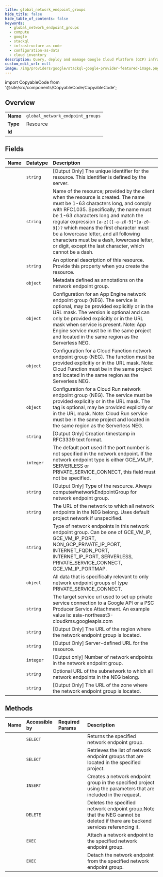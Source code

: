 ```yaml
---
title: global_network_endpoint_groups
hide_title: false
hide_table_of_contents: false
keywords:
  - global_network_endpoint_groups
  - compute
  - google    
  - stackql
  - infrastructure-as-code
  - configuration-as-data
  - cloud inventory
description: Query, deploy and manage Google Cloud Platform (GCP) infrastructure and resources using SQL
custom_edit_url: null
image: /img/providers/google/stackql-google-provider-featured-image.png
---
```


import CopyableCode from '@site/src/components/CopyableCode/CopyableCode';




## Overview
<table><tbody>
<tr><td><b>Name</b></td><td><code>global_network_endpoint_groups</code></td></tr>
<tr><td><b>Type</b></td><td>Resource</td></tr>
<tr><td><b>Id</b></td><td><CopyableCode code="compute.global_network_endpoint_groups" /></td></tr>
</tbody></table>

## Fields
| Name | Datatype | Description |
|:-----|:---------|:------------|
| <CopyableCode code="id" /> | `string` | [Output Only] The unique identifier for the resource. This identifier is defined by the server. |
| <CopyableCode code="name" /> | `string` | Name of the resource; provided by the client when the resource is created. The name must be 1-63 characters long, and comply with RFC1035. Specifically, the name must be 1-63 characters long and match the regular expression `[a-z]([-a-z0-9]*[a-z0-9])?` which means the first character must be a lowercase letter, and all following characters must be a dash, lowercase letter, or digit, except the last character, which cannot be a dash. |
| <CopyableCode code="description" /> | `string` | An optional description of this resource. Provide this property when you create the resource. |
| <CopyableCode code="annotations" /> | `object` | Metadata defined as annotations on the network endpoint group. |
| <CopyableCode code="appEngine" /> | `object` | Configuration for an App Engine network endpoint group (NEG). The service is optional, may be provided explicitly or in the URL mask. The version is optional and can only be provided explicitly or in the URL mask when service is present. Note: App Engine service must be in the same project and located in the same region as the Serverless NEG. |
| <CopyableCode code="cloudFunction" /> | `object` | Configuration for a Cloud Function network endpoint group (NEG). The function must be provided explicitly or in the URL mask. Note: Cloud Function must be in the same project and located in the same region as the Serverless NEG. |
| <CopyableCode code="cloudRun" /> | `object` | Configuration for a Cloud Run network endpoint group (NEG). The service must be provided explicitly or in the URL mask. The tag is optional, may be provided explicitly or in the URL mask. Note: Cloud Run service must be in the same project and located in the same region as the Serverless NEG. |
| <CopyableCode code="creationTimestamp" /> | `string` | [Output Only] Creation timestamp in RFC3339 text format. |
| <CopyableCode code="defaultPort" /> | `integer` | The default port used if the port number is not specified in the network endpoint. If the network endpoint type is either GCE_VM_IP, SERVERLESS or PRIVATE_SERVICE_CONNECT, this field must not be specified. |
| <CopyableCode code="kind" /> | `string` | [Output Only] Type of the resource. Always compute#networkEndpointGroup for network endpoint group. |
| <CopyableCode code="network" /> | `string` | The URL of the network to which all network endpoints in the NEG belong. Uses default project network if unspecified. |
| <CopyableCode code="networkEndpointType" /> | `string` | Type of network endpoints in this network endpoint group. Can be one of GCE_VM_IP, GCE_VM_IP_PORT, NON_GCP_PRIVATE_IP_PORT, INTERNET_FQDN_PORT, INTERNET_IP_PORT, SERVERLESS, PRIVATE_SERVICE_CONNECT, GCE_VM_IP_PORTMAP. |
| <CopyableCode code="pscData" /> | `object` | All data that is specifically relevant to only network endpoint groups of type PRIVATE_SERVICE_CONNECT. |
| <CopyableCode code="pscTargetService" /> | `string` | The target service url used to set up private service connection to a Google API or a PSC Producer Service Attachment. An example value is: asia-northeast3-cloudkms.googleapis.com |
| <CopyableCode code="region" /> | `string` | [Output Only] The URL of the region where the network endpoint group is located. |
| <CopyableCode code="selfLink" /> | `string` | [Output Only] Server-defined URL for the resource. |
| <CopyableCode code="size" /> | `integer` | [Output only] Number of network endpoints in the network endpoint group. |
| <CopyableCode code="subnetwork" /> | `string` | Optional URL of the subnetwork to which all network endpoints in the NEG belong. |
| <CopyableCode code="zone" /> | `string` | [Output Only] The URL of the zone where the network endpoint group is located. |
## Methods
| Name | Accessible by | Required Params | Description |
|:-----|:--------------|:----------------|:------------|
| <CopyableCode code="get" /> | `SELECT` | <CopyableCode code="networkEndpointGroup, project" /> | Returns the specified network endpoint group. |
| <CopyableCode code="list" /> | `SELECT` | <CopyableCode code="project" /> | Retrieves the list of network endpoint groups that are located in the specified project. |
| <CopyableCode code="insert" /> | `INSERT` | <CopyableCode code="project" /> | Creates a network endpoint group in the specified project using the parameters that are included in the request. |
| <CopyableCode code="delete" /> | `DELETE` | <CopyableCode code="networkEndpointGroup, project" /> | Deletes the specified network endpoint group.Note that the NEG cannot be deleted if there are backend services referencing it. |
| <CopyableCode code="attach_network_endpoints" /> | `EXEC` | <CopyableCode code="networkEndpointGroup, project" /> | Attach a network endpoint to the specified network endpoint group. |
| <CopyableCode code="detach_network_endpoints" /> | `EXEC` | <CopyableCode code="networkEndpointGroup, project" /> | Detach the network endpoint from the specified network endpoint group. |
